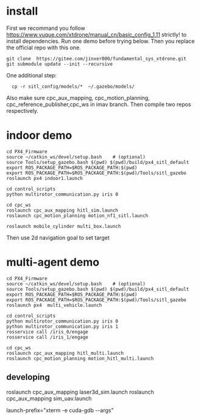 # install
First we recommand you follow https://www.yuque.com/xtdrone/manual_cn/basic_config_1.11 strictly!
 to install dependencies. Run one demo before trying below. 
Then you replace the official repo with this one.
```
git clone  https://gitee.com/jinxer000/fundamental_sys_xtdrone.git
git submodule update --init --recursive
```
One additional step: 
```
  cp -r sitl_config/models/*  ~/.gazebo/models/
  ```
Also make sure cpc_aux_mapping, cpc_motion_planning, cpc_reference_publisher,cpc_ws in imav branch.
Then compile two repos respectively.

# indoor demo
```
cd PX4_Firmware
source ~/catkin_ws/devel/setup.bash    # (optional)
source Tools/setup_gazebo.bash $(pwd) $(pwd)/build/px4_sitl_default
export ROS_PACKAGE_PATH=$ROS_PACKAGE_PATH:$(pwd)
export ROS_PACKAGE_PATH=$ROS_PACKAGE_PATH:$(pwd)/Tools/sitl_gazebo
roslaunch px4 indoor1.launch 

cd control_scripts
python multirotor_communication.py iris 0

cd cpc_ws
roslaunch cpc_aux_mapping hitl_sim.launch
roslaunch cpc_motion_planning motion_nf1_sitl.launch

roslaunch mobile_cylinder multi_box.launch
```
Then use 2d navigation goal to set target
# multi-agent demo
```
cd PX4_Firmware
source ~/catkin_ws/devel/setup.bash    # (optional)
source Tools/setup_gazebo.bash $(pwd) $(pwd)/build/px4_sitl_default
export ROS_PACKAGE_PATH=$ROS_PACKAGE_PATH:$(pwd)
export ROS_PACKAGE_PATH=$ROS_PACKAGE_PATH:$(pwd)/Tools/sitl_gazebo
roslaunch px4  multi_vehicle.launch

cd control_scripts
python multirotor_communication.py iris 0
python multirotor_communication.py iris 1
rosservice call /iris_0/engage
rosservice call /iris_1/engage

cd cpc_ws
roslaunch cpc_aux_mapping hitl_multi.launch
roslaunch cpc_motion_planning motion_hitl_multi.launch

```
## developing
roslaunch cpc_aux_mapping laser3d_sim.launch
roslaunch cpc_aux_mapping sim_uav.launch

launch-prefix="xterm -e cuda-gdb --args"

